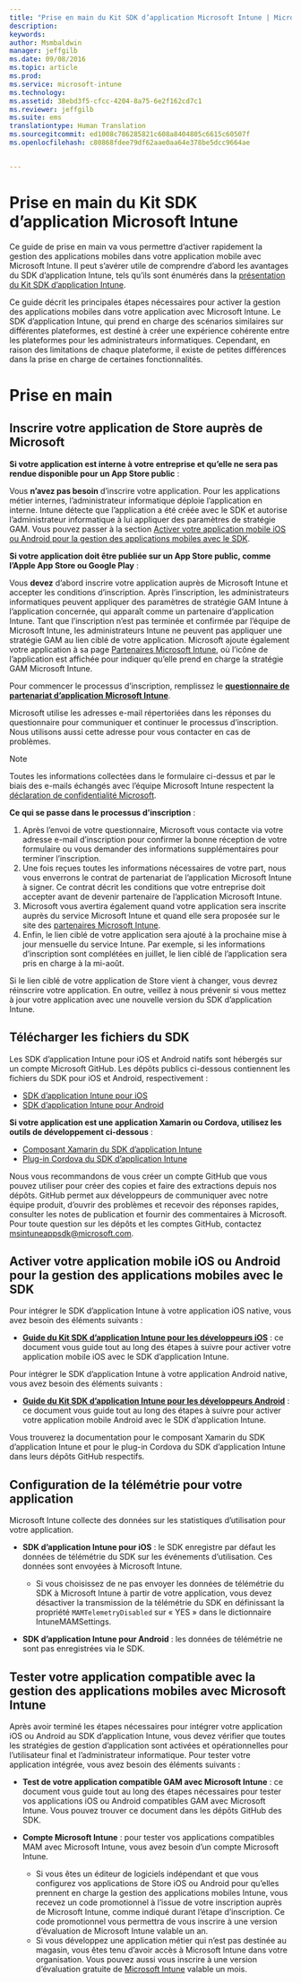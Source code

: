 ```yaml
---
title: "Prise en main du Kit SDK d’application Microsoft Intune | Microsoft Intune"
description: 
keywords: 
author: Msmbaldwin
manager: jeffgilb
ms.date: 09/08/2016
ms.topic: article
ms.prod: 
ms.service: microsoft-intune
ms.technology: 
ms.assetid: 38ebd3f5-cfcc-4204-8a75-6e2f162cd7c1
ms.reviewer: jeffgilb
ms.suite: ems
translationtype: Human Translation
ms.sourcegitcommit: ed1008c786285821c608a8404805c6615c60507f
ms.openlocfilehash: c80868fdee79df62aae0aa64e378be5dcc9664ae


---
```


# Prise en main du Kit SDK d’application Microsoft Intune

Ce guide de prise en main va vous permettre d’activer rapidement la gestion des applications mobiles dans votre application mobile avec Microsoft Intune. Il peut s’avérer utile de comprendre d’abord les avantages du SDK d’application Intune, tels qu’ils sont énumérés dans la [présentation du Kit SDK d’application Intune](intune-app-sdk.md).

Ce guide décrit les principales étapes nécessaires pour activer la gestion des applications mobiles dans votre application avec Microsoft Intune. Le SDK d’application Intune, qui prend en charge des scénarios similaires sur différentes plateformes, est destiné à créer une expérience cohérente entre les plateformes pour les administrateurs informatiques. Cependant, en raison des limitations de chaque plateforme, il existe de petites différences dans la prise en charge de certaines fonctionnalités.

# Prise en main

## Inscrire votre application de Store auprès de Microsoft

**Si votre application est interne à votre entreprise et qu’elle ne sera pas rendue disponible pour un App Store public** :

Vous **n’avez pas besoin** d’inscrire votre application. Pour les applications métier internes, l’administrateur informatique déploie l’application en interne. Intune détecte que l’application a été créée avec le SDK et autorise l’administrateur informatique à lui appliquer des paramètres de stratégie GAM. Vous pouvez passer à la section [Activer votre application mobile iOS ou Android pour la gestion des applications mobiles avec le SDK](#enable-your-ios-or-android-mobile-app-for-mam-with-the-sdk).

**Si votre application doit être publiée sur un App Store public, comme l’Apple App Store ou Google Play** : 

Vous **devez** d’abord inscrire votre application auprès de Microsoft Intune et accepter les conditions d’inscription. Après l’inscription, les administrateurs informatiques peuvent appliquer des paramètres de stratégie GAM Intune à l’application concernée, qui apparaît comme un partenaire d’application Intune. Tant que l’inscription n’est pas terminée et confirmée par l’équipe de Microsoft Intune, les administrateurs Intune ne peuvent pas appliquer une stratégie GAM au lien ciblé de votre application. Microsoft ajoute également votre application à sa page [Partenaires Microsoft Intune](https://www.microsoft.com/en-us/cloud-platform/microsoft-intune-apps), où l’icône de l’application est affichée pour indiquer qu’elle prend en charge la stratégie GAM Microsoft Intune.

Pour commencer le processus d’inscription, remplissez le **[questionnaire de partenariat d’application Microsoft Intune](https://forms.office.com/Pages/ResponsePage.aspx?id=v4j5cvGGr0GRqy180BHbR6oOVGFZ3pxJmwSN1N_eXwJUQUc5Mkw2UVU0VzI5WkhQOEYyMENWNDBWRS4u)**. 

Microsoft utilise les adresses e-mail répertoriées dans les réponses du questionnaire pour communiquer et continuer le processus d’inscription. Nous utilisons aussi cette adresse pour vous contacter en cas de problèmes.

> [!NOTE]
> Toutes les informations collectées dans le formulaire ci-dessus et par le biais des e-mails échangés avec l’équipe Microsoft Intune respectent la [déclaration de confidentialité Microsoft](https://www.microsoft.com/en-us/privacystatement/default.aspx).

**Ce qui se passe dans le processus d’inscription** : 

1. Après l’envoi de votre questionnaire, Microsoft vous contacte via votre adresse e-mail d’inscription pour confirmer la bonne réception de votre formulaire ou vous demander des informations supplémentaires pour terminer l’inscription. 
2. Une fois reçues toutes les informations nécessaires de votre part, nous vous enverrons le contrat de partenariat de l’application Microsoft Intune à signer. Ce contrat décrit les conditions que votre entreprise doit accepter avant de devenir partenaire de l’application Microsoft Intune. 
3. Microsoft vous avertira également quand votre application sera inscrite auprès du service Microsoft Intune et quand elle sera proposée sur le site des [partenaires Microsoft Intune](https://www.microsoft.com/en-us/cloud-platform/microsoft-intune-apps). 
4. Enfin, le lien ciblé de votre application sera ajouté à la prochaine mise à jour mensuelle du service Intune. Par exemple, si les informations d’inscription sont complétées en juillet, le lien ciblé de l’application sera pris en charge à la mi-août. 

Si le lien ciblé de votre application de Store vient à changer, vous devrez réinscrire votre application. En outre, veillez à nous prévenir si vous mettez à jour votre application avec une nouvelle version du SDK d’application Intune.



## Télécharger les fichiers du SDK

Les SDK d’application Intune pour iOS et Android natifs sont hébergés sur un compte Microsoft GitHub. Les dépôts publics ci-dessous contiennent les fichiers du SDK pour iOS et Android, respectivement :

* [SDK d’application Intune pour iOS](https://github.com/msintuneappsdk/ms-intune-app-sdk-ios)
* [SDK d’application Intune pour Android](https://github.com/msintuneappsdk/ms-intune-app-sdk-android)

**Si votre application est une application Xamarin ou Cordova, utilisez les outils de développement ci-dessous** :

* [Composant Xamarin du SDK d’application Intune](https://github.com/msintuneappsdk/intune-app-sdk-xamarin)
* [Plug-in Cordova du SDK d’application Intune](https://github.com/msintuneappsdk/cordova-plugin-ms-intune-mam)

Nous vous recommandons de vous créer un compte GitHub que vous pouvez utiliser pour créer des copies et faire des extractions depuis nos dépôts. GitHub permet aux développeurs de communiquer avec notre équipe produit, d’ouvrir des problèmes et recevoir des réponses rapides, consulter les notes de publication et fournir des commentaires à Microsoft. Pour toute question sur les dépôts et les comptes GitHub, contactez msintuneappsdk@microsoft.com.





## Activer votre application mobile iOS ou Android pour la gestion des applications mobiles avec le SDK

Pour intégrer le SDK d’application Intune à votre application iOS native, vous avez besoin des éléments suivants : 

* **[Guide du Kit SDK d’application Intune pour les développeurs iOS](intune-app-sdk-ios.md)** : ce document vous guide tout au long des étapes à suivre pour activer votre application mobile iOS avec le SDK d’application Intune. 


Pour intégrer le SDK d’application Intune à votre application Android native, vous avez besoin des éléments suivants :

* **[Guide du Kit SDK d’application Intune pour les développeurs Android](intune-app-sdk-android.md)** : ce document vous guide tout au long des étapes à suivre pour activer votre application mobile Android avec le SDK d’application Intune. 

Vous trouverez la documentation pour le composant Xamarin du SDK d’application Intune et pour le plug-in Cordova du SDK d’application Intune dans leurs dépôts GitHub respectifs. 


## Configuration de la télémétrie pour votre application

Microsoft Intune collecte des données sur les statistiques d’utilisation pour votre application.

* **SDK d’application Intune pour iOS** : le SDK enregistre par défaut les données de télémétrie du SDK sur les événements d’utilisation. Ces données sont envoyées à Microsoft Intune.

    * Si vous choisissez de ne pas envoyer les données de télémétrie du SDK à Microsoft Intune à partir de votre application, vous devez désactiver la transmission de la télémétrie du SDK en définissant la propriété `MAMTelemetryDisabled` sur « YES » dans le dictionnaire IntuneMAMSettings.

* **SDK d’application Intune pour Android** : les données de télémétrie ne sont pas enregistrées via le SDK.

## Tester votre application compatible avec la gestion des applications mobiles avec Microsoft Intune

Après avoir terminé les étapes nécessaires pour intégrer votre application iOS ou Android au SDK d’application Intune, vous devez vérifier que toutes les stratégies de gestion d’application sont activées et opérationnelles pour l’utilisateur final et l’administrateur informatique. Pour tester votre application intégrée, vous avez besoin des éléments suivants :

<!--TODO-->

* **Test de votre application compatible GAM avec Microsoft Intune** : ce document vous guide tout au long des étapes nécessaires pour tester vos applications iOS ou Android compatibles GAM avec Microsoft Intune. Vous pouvez trouver ce document dans les dépôts GitHub des SDK.

* **Compte Microsoft Intune** : pour tester vos applications compatibles MAM avec Microsoft Intune, vous avez besoin d’un compte Microsoft Intune. 
    * Si vous êtes un éditeur de logiciels indépendant et que vous configurez vos applications de Store iOS ou Android pour qu’elles prennent en charge la gestion des applications mobiles Intune, vous recevez un code promotionnel à l’issue de votre inscription auprès de Microsoft Intune, comme indiqué durant l’étape d’inscription. Ce code promotionnel vous permettra de vous inscrire à une version d’évaluation de Microsoft Intune valable un an. 
    * Si vous développez une application métier qui n’est pas destinée au magasin, vous êtes tenu d’avoir accès à Microsoft Intune dans votre organisation. Vous pouvez aussi vous inscrire à une version d’évaluation gratuite de [Microsoft Intune](https://portal.office.com/Signup/Signup.aspx?OfferId=40BE278A-DFD1-470a-9EF7-9F2596EA7FF9&dl=INTUNE_A&ali=1#0) valable un mois.




<!--HONumber=Oct16_HO3-->


